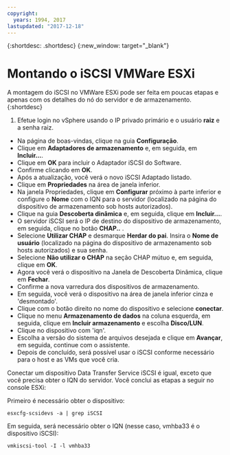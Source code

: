 ```yaml
---
copyright:
  years: 1994, 2017
lastupdated: "2017-12-18"
---
```


{:shortdesc: .shortdesc}
{:new_window: target="_blank"}

# Montando o iSCSI VMWare ESXi

A montagem do iSCSI no VMWare ESXi pode ser feita em poucas etapas e apenas com os detalhes do nó do servidor e de armazenamento.
{:shortdesc}

1. Efetue login no vSphere usando o IP privado primário e o usuário **raiz** e a senha raiz.
* Na página de boas-vindas, clique na guia **Configuração**.
* Clique em **Adaptadores de armazenamento** e, em seguida, em **Incluir…**.
* Clique em **OK** para incluir o Adaptador iSCSI do Software.
* Confirme clicando em **OK**.
* Após a atualização, você verá o novo iSCSI Adaptado listado.
* Clique em **Propriedades** na área de janela inferior.
* Na janela Propriedades, clique em **Configurar** próximo à parte inferior e configure o **Nome** com o IQN para o servidor (localizado na página do dispositivo de armazenamento sob hosts autorizados).
* Clique na guia **Descoberta dinâmica** e, em seguida, clique em **Incluir...**.
* O servidor iSCSI será o IP de destino do dispositivo de armazenamento, em seguida, clique no botão **CHAP..** .
* Selecione **Utilizar CHAP** e desmarque **Herdar do pai**. Insira o **Nome de usuário** (localizado na página do dispositivo de armazenamento sob hosts autorizados) e sua senha.
* Selecione **Não utilizar o CHAP** na seção CHAP mútuo e, em seguida, clique em **OK**.
* Agora você verá o dispositivo na Janela de Descoberta Dinâmica, clique em **Fechar**.
* Confirme a nova varredura dos dispositivos de armazenamento.
* Em seguida, você verá o dispositivo na área de janela inferior cinza e 'desmontado'.
* Clique com o botão direito no nome do dispositivo e selecione **conectar**.
* Clique no menu **Armazenamento de dados** na coluna esquerda, em seguida, clique em **Incluir armazenamento** e escolha **Disco/LUN**.
* Clique no dispositivo com 'iqn'.
* Escolha a versão do sistema de arquivos desejada e clique em **Avançar**, em seguida, continue com o assistente.
* Depois de concluído, será possível usar o iSCSI conforme necessário para o host e as VMs que você cria.



Conectar um dispositivo Data Transfer Service iSCSI é igual, exceto que você precisa obter o IQN do servidor. Você conclui as etapas a seguir no console ESXi:

Primeiro é necessário obter o dispositivo:

`esxcfg-scsidevs -a | grep iSCSI`

Em seguida, será necessário obter o IQN (nesse caso, vmhba33 é o dispositivo iSCSI):

`vmkiscsi-tool -I -l vmhba33`
